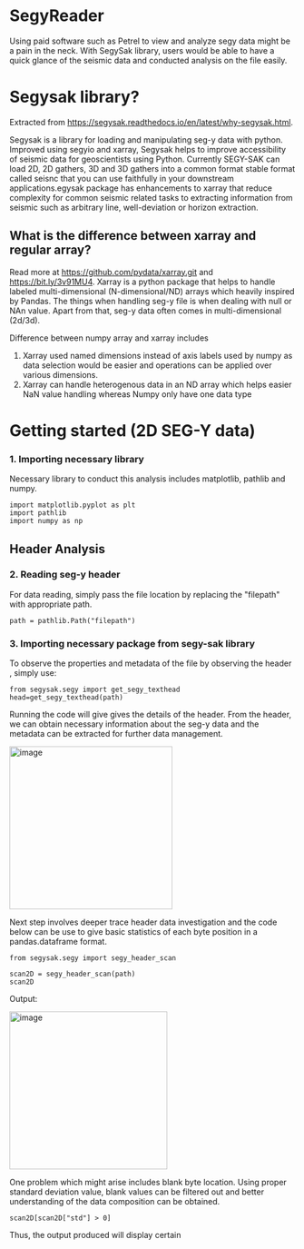 # SegyReader
Using paid software such as Petrel to view and analyze segy data might be a pain in the neck. With SegySak library, users would be able to have a quick glance of the seismic data and conducted analysis on the file easily.

# Segysak library?
Extracted from https://segysak.readthedocs.io/en/latest/why-segysak.html.

Segysak is a library for loading and manipulating seg-y data with python. Improved using segyio and xarray, Segysak helps to improve accessibility of seismic data for geoscientists using Python. Currently SEGY-SAK can load 2D, 2D gathers, 3D and 3D gathers into a common format stable format called seisnc that you can use faithfully in your downstream applications.egysak package has enhancements to xarray that reduce complexity for common seismic related tasks to extracting information from seismic such as arbitrary line, well-deviation or horizon extraction.

## What is the difference between xarray and regular array?
Read more at https://github.com/pydata/xarray.git and https://bit.ly/3v91MU4. 
Xarray is a python package that helps to handle labeled multi-dimensional (N-dimensional/ND) arrays which heavily inspired by Pandas. The things when handling seg-y file is when dealing with null or NAn value. Apart from that, seg-y data often comes in multi-dimensional (2d/3d). 

Difference between numpy array and xarray includes
1. Xarray used named dimensions instead of axis labels used by numpy as data selection would be easier and operations can be applied over various dimensions.
2. Xarray can handle heterogenous data in an ND array which helps easier NaN value handling whereas Numpy only have one data type

# Getting started (2D SEG-Y data)

### 1. Importing necessary library
Necessary library to conduct this analysis includes matplotlib, pathlib and numpy. 

```
import matplotlib.pyplot as plt 
import pathlib
import numpy as np

```

## Header Analysis
### 2. Reading seg-y header

For data reading, simply pass the file location by replacing the "filepath" with appropriate path. 
 ```
 path = pathlib.Path("filepath")
 ```
 
 ### 3. Importing necessary package from segy-sak library
 
To observe the properties and metadata of the file by observing the header , simply use:
 
```
from segysak.segy import get_segy_texthead
head=get_segy_texthead(path)
```
Running the code will give gives the details of the header. From the header, we can obtain necessary information about the seg-y data and the metadata can be extracted for further data management. 

<img width="287" alt="image" src="https://user-images.githubusercontent.com/93107581/162869424-32757585-d673-4cd5-ac8b-ba11b43583a7.png">


Next step involves deeper trace header data investigation and the code below can be use to give basic statistics of each byte position in a pandas.dataframe format. 

```
from segysak.segy import segy_header_scan

scan2D = segy_header_scan(path)
scan2D

```
Output:

<img width="278" alt="image" src="https://user-images.githubusercontent.com/93107581/162870067-e89b3581-aca8-430f-aa9b-dca859e26d4d.png">

One problem which might arise includes blank byte location. Using proper standard deviation value, blank values can be filtered out and better understanding of the data composition can be obtained. 

```
scan2D[scan2D["std"] > 0]

```

Thus, the output produced will display certain 


